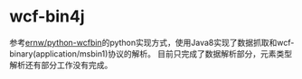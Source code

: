 # wcf-bin4j
参考[ernw/python-wcfbin](https://github.com/ernw/python-wcfbin)的python实现方式，使用Java8实现了数据抓取和wcf-binary(application/msbin1)协议的解析。
目前只完成了数据解析部分，元素类型解析还有部分工作没有完成。
